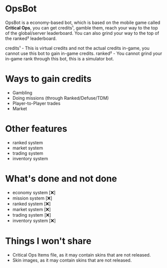 # OpsBot
OpsBot is a economy-based bot, which is based on the mobile game called **Critical Ops**, you can get credits¹, gamble them, reach your way to the top of the global/server leaderboard. You can also grind your way to the top of the ranked² leaderboard.

credits¹ - This is virtual credits and not the actual credits in-game, you cannot use this bot to gain in-game credits.
ranked² - You cannot grind your in-game rank through this bot, this is a simulator bot.

# Ways to gain credits
- Gambling
- Doing missions (through Ranked/Defuse/TDM)
- Player-to-Player trades
- Market

# Other features
- ranked system
- market system
- trading system
- inventory system

# What's done and not done
- economy system [❌]
- mission system [❌]
- ranked system [❌]
- market system [❌]
- trading system [❌]
- inventory system [❌]

# Things I won't share
- Critical Ops Items file, as it may contain skins that are not released.
- Skin images, as it may contain skins that are not released.
